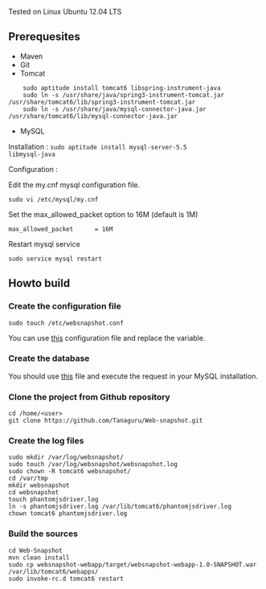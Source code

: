 Tested on Linux Ubuntu 12.04 LTS

## Prerequesites
* Maven
* Git
* Tomcat
```
    sudo aptitude install tomcat6 libspring-instrument-java
    sudo ln -s /usr/share/java/spring3-instrument-tomcat.jar /usr/share/tomcat6/lib/spring3-instrument-tomcat.jar
    sudo ln -s /usr/share/java/mysql-connector-java.jar /usr/share/tomcat6/lib/mysql-connector-java.jar
```
* MySQL

Installation : 
<code>sudo aptitude install mysql-server-5.5 libmysql-java</code>

Configuration :

Edit the my.cnf mysql configuration file.
```
sudo vi /etc/mysql/my.cnf
```
Set the max_allowed_packet option to 16M (default is 1M)
```
max_allowed_packet      = 16M
```
Restart mysql service
```
sudo service mysql restart
```

## Howto build

### Create the configuration file
    sudo touch /etc/websnapshot.conf
You can use [this](https://github.com/Tanaguru/Web-snapshot/blob/master/websnapshot-resources/src/main/resources/conf/web-thumbnail.conf) configuration file and replace the variable.

### Create the database
You should use [this](https://github.com/Tanaguru/Web-snapshot/blob/master/websnapshot-resources/src/main/resources/sql/webthumbnail.sql) file and execute the request in your MySQL installation.

### Clone the project from Github repository
    
    cd /home/<user>
    git clone https://github.com/Tanaguru/Web-snapshot.git

### Create the log files

    sudo mkdir /var/log/websnapshot/
    sudo touch /var/log/websnapshot/websnapshot.log
    sudo chown -R tomcat6 websnapshot/
    cd /var/tmp
    mkdir websnapshot
    cd websnapshot
    touch phantomjsdriver.log
    ln -s phantomjsdriver.log /var/lib/tomcat6/phantomjsdriver.log
    chown tomcat6 phantomjsdriver.log

### Build the sources

    cd Web-Snapshot
    mvn clean install
    sudo cp websnapshot-webapp/target/websnapshot-webapp-1.0-SNAPSHOT.war /var/lib/tomcat6/webapps/
    sudo invoke-rc.d tomcat6 restart